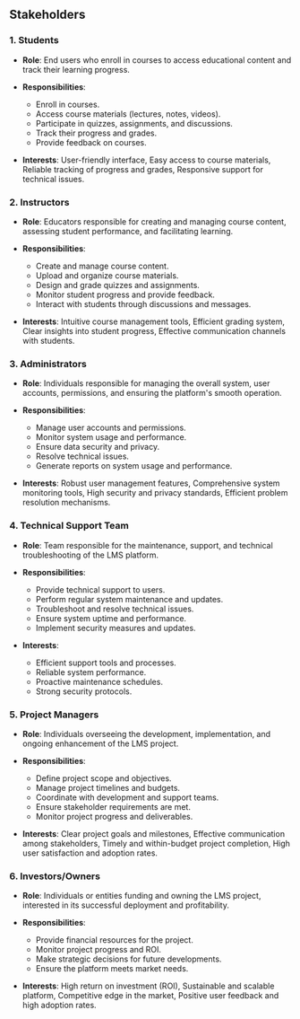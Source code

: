 ## Stakeholders

### 1. Students
- **Role**: End users who enroll in courses to access educational content and track their learning progress.

- **Responsibilities**:
  - Enroll in courses.
  - Access course materials (lectures, notes, videos).
  - Participate in quizzes, assignments, and discussions.
  - Track their progress and grades.
  - Provide feedback on courses.

- **Interests**:
User-friendly interface, Easy access to course materials, Reliable tracking of progress and grades, Responsive support for technical issues.

### 2. Instructors
- **Role**: Educators responsible for creating and managing course content, assessing student performance, and facilitating learning.

- **Responsibilities**:
  - Create and manage course content.
  - Upload and organize course materials.
  - Design and grade quizzes and assignments.
  - Monitor student progress and provide feedback.
  - Interact with students through discussions and messages.

- **Interests**:
Intuitive course management tools, Efficient grading system, Clear insights into student progress, Effective communication channels with students.

### 3. Administrators
- **Role**: Individuals responsible for managing the overall system, user accounts, permissions, and ensuring the platform's smooth operation.

- **Responsibilities**:
  - Manage user accounts and permissions.
  - Monitor system usage and performance.
  - Ensure data security and privacy.
  - Resolve technical issues.
  - Generate reports on system usage and performance.

- **Interests**:
Robust user management features, Comprehensive system monitoring tools, High security and privacy standards, Efficient problem resolution mechanisms.

### 4. Technical Support Team
- **Role**: Team responsible for the maintenance, support, and technical troubleshooting of the LMS platform.

- **Responsibilities**:
  - Provide technical support to users.
  - Perform regular system maintenance and updates.
  - Troubleshoot and resolve technical issues.
  - Ensure system uptime and performance.
  - Implement security measures and updates.

- **Interests**:
  - Efficient support tools and processes.
  - Reliable system performance.
  - Proactive maintenance schedules.
  - Strong security protocols.

### 5. Project Managers
- **Role**: Individuals overseeing the development, implementation, and ongoing enhancement of the LMS project.

- **Responsibilities**:
  - Define project scope and objectives.
  - Manage project timelines and budgets.
  - Coordinate with development and support teams.
  - Ensure stakeholder requirements are met.
  - Monitor project progress and deliverables.

- **Interests**:
Clear project goals and milestones, Effective communication among stakeholders, Timely and within-budget project completion, High user satisfaction and adoption rates.

### 6. Investors/Owners
- **Role**: Individuals or entities funding and owning the LMS project, interested in its successful deployment and profitability.

- **Responsibilities**:
  - Provide financial resources for the project.
  - Monitor project progress and ROI.
  - Make strategic decisions for future developments.
  - Ensure the platform meets market needs.

- **Interests**:
High return on investment (ROI), Sustainable and scalable platform, Competitive edge in the market, Positive user feedback and high adoption rates.
